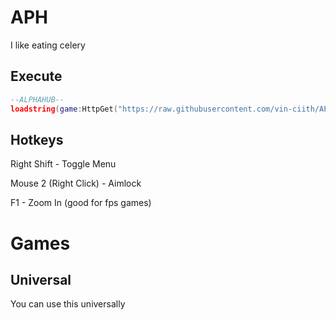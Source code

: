 # APH
I like eating celery

## Execute
```lua
--ALPHAHUB--
loadstring(game:HttpGet("https://raw.githubusercontent.com/vin-ciith/APH/main/uisource.lua"))()
```
## Hotkeys
Right Shift - Toggle Menu

Mouse 2 (Right Click) - Aimlock

F1 - Zoom In (good for fps games)

# Games
## Universal
You can use this universally
